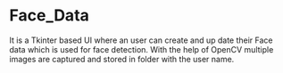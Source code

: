 # Face_Data
It is a Tkinter based UI where an user can create and up date their Face data which is used for face detection.
With the help of OpenCV multiple images are captured and stored in folder with the user name.

